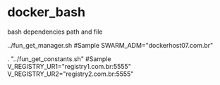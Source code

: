 # docker_bash

bash dependencies path and file 

../fun_get_manager.sh
#Sample
SWARM_ADM="dockerhost07.com.br"


. "../fun_get_constants.sh"
#Sample
V_REGISTRY_UR1="registry1.com.br:5555"
V_REGISTRY_UR2="registry2.com.br:5555"

